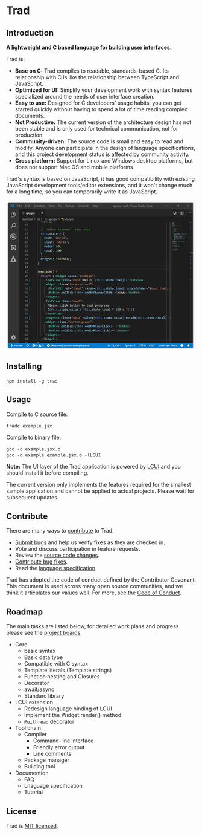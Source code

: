 # Trad

## Introduction

**A lightweight and C based language for building user interfaces.**

Trad is:

- **Base on C:** Trad compiles to readable, standards-based C. Its relationship with C is like the relationship between TypeScript and JavaScript.
- **Optimized for UI:** Simplify your development work with syntax features specialized around the needs of user interface creation.
- **Easy to use:** Designed for C developers' usage habits, you can get started quickly without having to spend a lot of time reading complex documents.
- **Not Productive:** The current version of the architecture design has not been stable and is only used for technical communication, not for production.
- **Community-driven:** The source code is small and easy to read and modify. Anyone can participate in the design of language specifications, and this project development status is affected by community activity.
- **Cross platform:** Support for Linux and Windows desktop platforms, but does not support Mac OS and mobile platforms

Trad's syntax is based on JavaScript, it has good compatibility with existing JavaScript development tools/editor extensions, and it won't change much for a long time, so you can temporarily write it as JavaScript.

![Example](images/example.gif)

## Installing

    npm install -g trad

## Usage

Compile to C source file:

    tradc example.jsx

Compile to binary file:

    gcc -c example.jsx.c
    gcc -o example example.jsx.o -lLCUI

**Note:** The UI layer of the Trad application is powered by [LCUI](https://github.com/lc-soft/LCUI) and you should install it before compiling.

The current version only implements the features required for the smallest sample application and cannot be applied to actual projects. Please wait for subsequent updates.

## Contribute

There are many ways to [contribute](CONTRIBUTING.md) to Trad.

- [Submit bugs](https://github.com/lc-soft/trad/issues) and help us verify fixes as they are checked in.
- Vote and discuss participation in feature requests.
- Review the [source code changes](https://github.com/lc-soft/trad/pulls).
- [Contribute bug fixes](CONTRIBUTING.md).
- Read the [language specification](docs/README.md)

 Trad has adopted the code of conduct defined by the Contributor Covenant. This document is used across many open source communities, and we think it articulates our values well. For more, see the [Code of Conduct](CODE_OF_CONDUCT.md).

## Roadmap

The main tasks are listed below, for detailed work plans and progress please see the [project boards](https://github.com/lc-soft/trad/projects).

- Core
  - basic syntax
  - Basic data type
  - Compatible with C syntax
  - Template literals (Template strings)
  - Function nesting and Closures
  - Decorator
  - await/async
  - Standard library
- LCUI extension
  - Redesign language binding of LCUI
  - Implement the Widget.render() method
  - `@uithread` decorator
- Tool chain
  - Compiler
    - Command-line interface
    - Friendly error output
    - Line comments
  - Package manager
  - Building tool
- Documention
  - FAQ
  - Lnaguage specification
  - Tutorial

## License

Trad is [MIT licensed](LICENSE).

